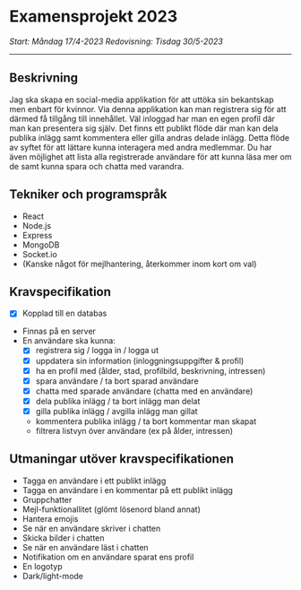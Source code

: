 # Examensprojekt 2023

*Start: Måndag 17/4-2023*
*Redovisning: Tisdag 30/5-2023*

---

## Beskrivning
Jag ska skapa en social-media applikation för att uttöka sin bekantskap men enbart för kvinnor. Via denna applikation kan man registrera sig för att därmed få tillgång till innehållet. Väl inloggad har man en egen profil där man kan presentera sig själv. Det finns ett publikt flöde där man kan dela publika inlägg samt kommentera eller gilla andras delade inlägg. Detta flöde av syftet för att lättare kunna interagera med andra medlemmar. Du har även möjlighet att lista alla registrerade användare för att kunna läsa mer om de samt kunna spara och chatta med varandra. 

## Tekniker och programspråk
- React
- Node.js
- Express
- MongoDB
- Socket.io
- (Kanske något för mejlhantering, återkommer inom kort om val)

## Kravspecifikation
- [x] Kopplad till en databas
- Finnas på en server
- En användare ska kunna: 
  - [x] registrera sig / logga in / logga ut
  - [x] uppdatera sin information (inloggningsuppgifter & profil)
  - [x] ha en profil med (ålder, stad, profilbild, beskrivning, intressen)
  - [x] spara användare / ta bort sparad användare
  - [x] chatta med sparade användare (chatta med en användare)
  - [x] dela publika inlägg / ta bort inlägg man delat
  - [x] gilla publika inlägg / avgilla inlägg man gillat
  - kommentera publika inlägg / ta bort kommentar man skapat
  - filtrera listvyn över användare (ex på ålder, intressen)


## Utmaningar utöver kravspecifikationen
- Tagga en användare i ett publikt inlägg
- Tagga en användare i en kommentar på ett publikt inlägg
- Gruppchatter
- Mejl-funktionallitet (glömt lösenord bland annat)
- Hantera emojis
- Se när en användare skriver i chatten
- Skicka bilder i chatten
- Se när en användare läst i chatten
- Notifikation om en användare sparat ens profil
- En logotyp
- Dark/light-mode

